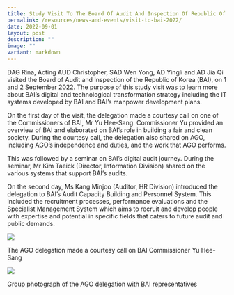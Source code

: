 ```yaml
---
title: Study Visit To The Board Of Audit And Inspection Of Republic Of Korea (BAI)
permalink: /resources/news-and-events/visit-to-bai-2022/
date: 2022-09-01
layout: post
description: ""
image: ""
variant: markdown
---
```

DAG Rina, Acting AUD Christopher, SAD Wen Yong, AD Yingli and AD Jia Qi visited the Board of Audit and Inspection of the Republic of Korea (BAI), on 1 and 2 September 2022. The purpose of this study visit was to learn more about BAI’s digital and technological transformation strategy including the IT systems developed by BAI and BAI’s manpower development plans. 

On the first day of the visit, the delegation made a courtesy call on one of the Commissioners of BAI, Mr Yu Hee-Sang. Commissioner Yu provided an overview of BAI and elaborated on BAI’s role in building a fair and clean society. During the courtesy call, the delegation also shared on AGO, including AGO’s independence and duties, and the work that AGO performs.

This was followed by a seminar on BAI’s digital audit journey. During the seminar, Mr Kim Taeick (Director, Information Division) shared on the various systems that support BAI’s audits.  

On the second day, Ms Kang Minjoo (Auditor, HR Division) introduced the delegation to BAI’s Audit Capacity Building and Personnel System. This included the recruitment processes, performance evaluations and the Specialist Management System which aims to recruit and develop people with expertise and potential in specific fields that caters to future audit and public demands.

![](/images/News%20&%20Events%20Photos/2022/BAI1.jpg)

The AGO delegation made a courtesy call on BAI Commissioner Yu Hee-Sang

![](/images/News%20&%20Events%20Photos/2022/BAI2.jpg)

Group photograph of the AGO delegation with BAI representatives